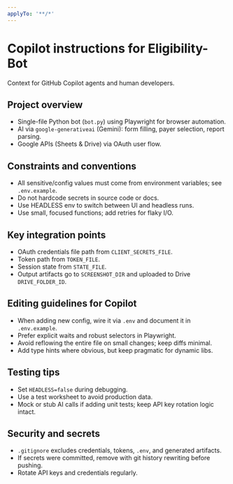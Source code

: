 ```yaml
---
applyTo: '**/*'
---
```

# Copilot instructions for Eligibility-Bot

Context for GitHub Copilot agents and human developers.

## Project overview
- Single-file Python bot (`bot.py`) using Playwright for browser automation.
- AI via `google-generativeai` (Gemini): form filling, payer selection, report parsing.
- Google APIs (Sheets & Drive) via OAuth user flow.

## Constraints and conventions
- All sensitive/config values must come from environment variables; see `.env.example`.
- Do not hardcode secrets in source code or docs.
- Use HEADLESS env to switch between UI and headless runs.
- Use small, focused functions; add retries for flaky I/O.

## Key integration points
- OAuth credentials file path from `CLIENT_SECRETS_FILE`.
- Token path from `TOKEN_FILE`.
- Session state from `STATE_FILE`.
- Output artifacts go to `SCREENSHOT_DIR` and uploaded to Drive `DRIVE_FOLDER_ID`.

## Editing guidelines for Copilot
- When adding new config, wire it via `.env` and document it in `.env.example`.
- Prefer explicit waits and robust selectors in Playwright.
- Avoid reflowing the entire file on small changes; keep diffs minimal.
- Add type hints where obvious, but keep pragmatic for dynamic libs.

## Testing tips
- Set `HEADLESS=false` during debugging.
- Use a test worksheet to avoid production data.
- Mock or stub AI calls if adding unit tests; keep API key rotation logic intact.

## Security and secrets
- `.gitignore` excludes credentials, tokens, `.env`, and generated artifacts.
- If secrets were committed, remove with git history rewriting before pushing.
- Rotate API keys and credentials regularly.

